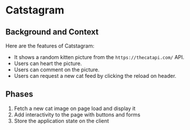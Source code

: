 # Catstagram

## Background and Context

Here are the features of Catstagram:

- It shows a random kitten picture from the `https://thecatapi.com/` API.
- Users can heart the picture.
- Users can comment on the picture.
- Users can request a new cat feed by clicking the reload on header.

## Phases

1. Fetch a new cat image on page load and display it
2. Add interactivity to the page with buttons and forms
3. Store the application state on the client
